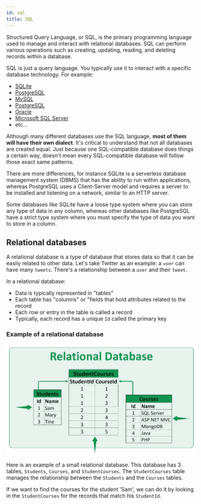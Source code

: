 ```yaml
---
id: sql
title: SQL
---
```


Structured Query Language, or SQL, is the primary programming language used to manage and interact with relational databases. SQL can perform various operations such as creating, updating, reading, and deleting records within a database.

SQL is just a query language. You typically use it to interact with a specific database technology. For example:

- [SQLite](https://www.sqlite.org/index.html)
- [PostgreSQL](https://www.postgresql.org/)
- [MySQL](https://www.mysql.com/)
- [PostgreSQL](https://www.cockroachlabs.com/)
- [Oracle](https://www.oracle.com/database/)
- [Microsoft SQL Server](https://www.microsoft.com/en-us/sql-server/sql-server-downloads)
- etc...

Although many different databases use the SQL language, **most of them will have their own dialect**. It's critical to understand that not all databases are created equal. Just because one SQL-compatible database does things a certain way, doesn't mean every SQL-compatible database will follow those exact same patterns.

There are more differences, for instance SQLite is a serverless database management system (DBMS) that has the ability to run within applications, whereas PostgreSQL uses a Client-Server model and requires a server to be installed and listening on a network, similar to an HTTP server.

Some databases like SQLite have a loose type system where you can store any type of data in any column, whereas other databases like PostgreSQL have a strict type system where you must specify the type of data you want to store in a column.

## Relational databases

A relational database is a type of database that stores data so that it can be easily related to other data. Let's take Twitter as an example: a `user` can have many `tweets`. There's a relationship between a `user` and their `tweet`.

In a relational database:

- Data is typically represented in "tables"
- Each table has "columns" or "fields that hold attributes related to the record
- Each row or entry in the table is called a record
- Typically, each record has a unique `Id` called the primary key

### Example of a relational database

![Relational database](/img/docs/Databases/sql/relational-database-example.jpg)

Here is an example of a small relational database. This database has 3 tables, `Students`, `Courses`, and `StudentCourses`. The `StudentCourses` table manages the relationship between the `Students` and the `Courses` tables.

If we want to find the courses for the student 'Sam', we can do it by looking in the `StudentCourses` for the records that match his `StudentId`.
